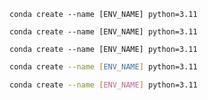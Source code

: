 ```
conda create --name [ENV_NAME] python=3.11
```

```console
conda create --name [ENV_NAME] python=3.11
```

```shell
conda create --name [ENV_NAME] python=3.11
```

```zsh
conda create --name [ENV_NAME] python=3.11
```

```bash
conda create --name [ENV_NAME] python=3.11
```
